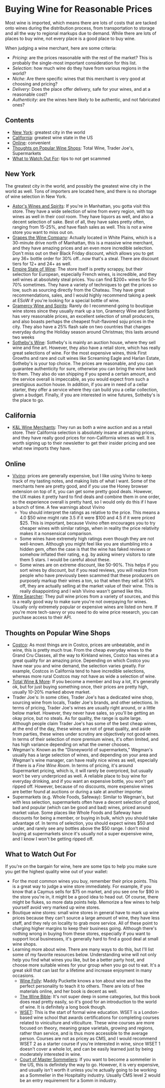 # Buying Wine for Reasonable Prices

Most wine is imported, which means there are lots of costs that are tacked onto wines during the distribution process, from transportation to storage and all the way to regional markups due to demand.
While there are lots of places to buy wine, not every place is a good place to buy wine.

When judging a wine merchant, here are some criteria:

- *Pricing*: are the prices reasonable with the rest of the market? This is probably the single-most important consideration for this list.
- *Selection*: how much wine do they have from various regions in the world?
- *Niche*: Are there specific wines that this merchant is very good at choosing and pricing?
- *Delivery*: Does the place offer delivery, safe for your wines, and at a reasonable cost?
- *Authenticity*: are the wines here likely to be authentic, and not fabricated ones?

## Contents

- [New York](#new-york): greatest city in the world
- [California](#california): greatest wine state in the US
- [Online](#online): convenient
- [Thoughts on Popular Wine Shops](#thoughts-on-popular-wine-shops): Total Wine, Trader Joe's, Supermarkets
- [What to Watch Out For](#what-to-watch-out-for): tips to not get scammed

## New York

The greatest city in the world, and possibly the greatest wine city in the world as well. Tons of importers are located here, and there is no shortage of wine selection in New York. 

- [Astor's Wines and Spirits](https://www.astorwines.com/): If you're in Manhattan, you gotta visit this store. They have a wide selection of wine from every region, with top wines as well in their cool room. They have liquors as well, and also a decent selection of sake. Best of all, they have sales pretty often, ranging from 15-25%, and have flash sales as well. This is not a wine store you want to miss out on. 
- [Grapes the Wine Company](https://www.grapesthewineco.com/): Actually located in White Plains, which is a 30-minute drive north of Manhattan, this is a massive wine merchant, and they have amazing prices and an even more incredible selection. Don't miss out on their Black Friday discount, which allows you to get any 36+ bottle order for 30% off...now that's a steal. There are discount tiers for 12+ and 24+ as well.
- [Empire State of Wine](https://www.esow.com/): The store itself is pretty scrappy, but their selection for European, especially French wines, is incredible, and they sell wines at absolutely steal prices. You can find $200+ wines for 50-70% sometimes. They have a variety of techniques to get the prices so low, such as sourcing directly from the Chateau. They have great recommendations, sales, and I would highly recommend taking a peek at ESoW if you're looking for a special bottle of wine.
- [Gramercy Wine and Spirits](https://www.gramercywine.com/): Rarely do I recommend going to boutique wine stores since they usually mark up a ton, Gramercy Wine and Spirits has very reasonable prices, an excellent selection of small producers, and also boasts perhaps the cheapest fruit-flavored soju prices in the city. They also have a 25% flash sale on two countries that changes everyday during the Holiday season around Christmas; this lasts around two weeks
- [Sotheby's Wine](https://www.sothebyswine.com/ny/): Sotheby's is mainly an auction house, where they sell wine and fine art. 
However, they also have a retail store, which has really great selections of wine. For the most expensive wines, think First Growths and rare and cult wines like Screaming Eagle and Harlan Estate, Sotheby's is your top choice. 
The prices are reasonable, and you can guarantee authenticity for sure, otherwise you can bring the wine back to them. They also do van shipping if you spend a certain amount, and the service overall is impeccable, as you would expect from such a prestigious auction house.
In addition, if you are in need of a cellar starter, they offer a service where they can build you a cellar collection, given a budget. Finally, if you are interested in wine futures, Sotheby's is the place to go.

## California

- [K&L Wine Merchants](https://www.klwines.com/): They run as both a wine auction and as a retail store. Their California selection is absolutely insane at amazing prices, and they have really good prices for non-California wines as well. It is worth signing up to their newsletter to get their insider pricing and see what new imports they have.

## Online

- [Vivino](https://www.vivino.com/US/en): prices are generally expensive, but I like using Vivino to keep track of my tasting notes, and making lists of what I want. Some of the merchants here are pretty good, and if you use the Honey browser extension on top of it, you can get some pretty good deals. However, the UX makes it pretty hard to find deals and combine them in one order, so the experience overall is pretty hard, so I would only do this if I have a bunch of time.
A few warnings about Vivino
    - You should interpret the ratings as relative to the price. This means a 4.0 $50 wine might rate 3.5 if it were $100 and 4.5 if it were priced $25. This is important, because Vivino often encourages you to try cheaper wines with similar ratings, when in reality the price relativity makes it a nonsensical comparison.
    - Some wines have extremely high ratings even though they are not well-known. Although you might feel like you are stumbling into a hidden gem, often the case is that the wine has faked reviews or somehow inflated their rating, e.g. by asking winery visitors to rate them 5 stars. I would be careful about these.
    - Some wines are on extreme discount, like 50-90%. This helps if you sort wines by discount, but if you read reviews, you will realize from people who have previously been scammed that these producers on purposely markup their wines a ton, so that when they sell at 50% off, they are actually selling at the market value of their wine. This is really disappointing and I wish Vivino wasn't gamed like this.
- [Wine Searcher](https://www.wine-searcher.com/): They pull wine prices from a variety of sources, and this is a really good way to make sure you're not overpaying for wines. Usually only extremely popular or expensive wines are listed on here. If you're more tech-savvy or you need to do wine price research, you can purchase access to their API.

## Thoughts on Popular Wine Shops

- [Costco](https://www.costco.com/wine.html): As most things are in Costco, prices are unbeatable, and in wine, this is pretty much true. From the cheap everyday wines to the Grand Cru Classes, all the way to Kirkland wines, Costco has wines at a great quality for an amazing price. Depending on which Costco you have near you and wine demand, the selection varies greatly. For example, Costcos in California tend to have incredible selections, whereas more rural Costcos may not have as wide a selection of wine.
- [Total Wine & More](https://www.totalwine.com/): If you become a member and buy a lot, it's generally ok, but for just buying something once, their prices are pretty high, usually 10-20% marked above market.
- Trader Joe's: In some cities, Trader Joe's has a dedicated wine shop, sourcing wine from locals, Trader Joe's brands, and other selections. In terms of pricing, Trader Joe's wines are usually right around, or a little below market. However, they never have sales, so you'll be getting an okay price, but no steals. As for quality, the range is quite large. Although people claim Trader Joe's has some of the best cheap wines, at the end of the day, these wines are not of great quality, and aside from parties, these wines under scrutiny are objectively not good wines. In terms of their selection of more premium wines, it's often limited, and has high variance depending on what the owner chooses.
- Wegman's: Known as the "Disneyworld of supermarkets," Wegman's usually has a large selection of wines, and depending on your area and Wegman's wine manager, can have really nice wines as well, especially if there is a *Fine Wine Room*. In terms of pricing, it's around Supermarket pricing, which is, it will rarely be overpriced, but usually won't be very underpriced as well. A reliable place to buy wine for everyday drinking, and if you want an expensive bottle, you won't get ripped off. However, because of no discounts, more expensive wines are better found at auctions or during a sale at another importer.
- Supermarkets (e.g. Whole Foods, Safeway): Similar to Wegman's, but with less selection, supermarkets often have a decent selection of good, bad and popular (which can be good and bad) wines, priced around market value. Some places like Whole Foods and Safeway have discounts for being a member, or buying in bulk, which you should take advantage of. In terms of selection, you should expect wines $50 and under, and rarely see any bottles above the $50 range. I don't mind buying at supermarkets since it's usually not a super expensive wine, and I know I won't be getting ripped off.

## What to Watch Out For

If you're on the bargain for wine, here are some tips to help you make sure you get the highest quality wine out of your wallet:

- For the most common wines you buy, remember their price points. This is a great way to judge a wine store immediately. For example, if you know that a Caymus sells for $75 on market, and you see one for $90 in the store you're in, it might be a good idea to head out. Of course, there might be flukes, so more data points help. Memorize a few wines to help yourself avoid very marked up wine stores.
- Boutique wine stores: small wine stores in general have to mark up wine prices because they can't source a large amount of wine, they have less staff, and they rely on locality to grab more service. All of these point to charging higher margins to keep their business going. Although there's nothing wrong in buying from these stores, especially if you want to support local businesses, it's generally hard to find a good deal at small wine shops.
- Learning more about wine. There are many ways to do this, but I'll list some of my favorite resources below. Understanding wine will not only help you find what wines you like, but be a better party host, and choose more suitable wines for your group when you go out to eat. It's a great skill that can last for a lifetime and increase enjoyment in many occasions.
    - [Wine Folly](https://winefolly.com/): Maddy Puckette knows a ton about wine and has the perfect personality to teach it to others. There are lots of free materials online, and her book is decent as well.
    - [The Wine Bible](https://amzn.to/3BLRLz5): It's not super deep in some categories, but this book does read pretty easily, so it's good for an introduction to the world of wine. It is definitely a long book though.
    - [WSET](https://www.wsetglobal.com/): This is the start of formal wine education. WSET is a London-based wine school that awards certifications for completing courses related to viniculture and viticulture. These wine courses are more focused on theory, meaning grape varietals, growing and regions, rather than service, and is thus more accessible to the average person. Courses are not as pricey as CMS, and I would recommend WSET 2 as a starter course if you're interested in wine, since WSET 1 doesn't cover a whole lot, and can be easily learned just by being moderately interested in wine.
    - [Court of Master Sommeliers](https://www.mastersommeliers.org/): If you want to become a sommelier in the US, this is definitely the way to go. However, it is very expensive, and usually isn't worth it unless you're actually going to be working as a Sommelier in the Hospitality industry. Usually CMS level 2 would be an entry requirement for a Somm in industry.
